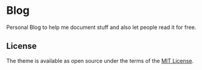 # Blog <!-- omit in toc -->


Personal Blog to help me document stuff and also let people read it for free.

## License

The theme is available as open source under the terms of the [MIT License](LICENSE.txt).
